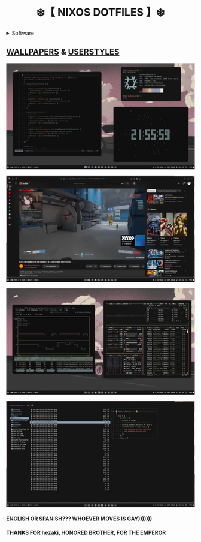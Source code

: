 <div align="center">
	<h1>❄️【 NIXOS DOTFILES 】❄️</h1>
</div>

<details>
  <summary>Software</summary>


  | Name | Desciption |
  | ------------- | ------------- |
  | Desktop utilites |
  | [hyprland](https://github.com/hyprwm/hyprland) | Best window manager |
  | [kitty](https://github.com/kovidgoyal/kitty) | Very good terminal with image preview |
  | [foot](https://codeberg.org/dnkl/foot) | Simplest terminal |
  | [grimblast](https://github.com/hyprwm/contrib/tree/main/grimblast) | Screenshoter |
  | [nwg-drawer](https://github.com/nwg-piotr/nwg-drawer) | Gnome-like launcher |
  | [waybar](https://github.com/Alexays/Waybar) | Bar for waylands |
  | CLI utilites |
  | [fish](https://github.com/fish-shell/fish-shell) | Just working shell |
  | [fastfetch](https://github.com/fastfetch-cli/fastfetch) | Fetch for be cool rices |
  | [yazi](https://github.com/sxyazi/yazi) | Rusted file-manager great!!! |
  | [joshuto](https://github.com/kamiyaa/joshuto) | Rusted file-manager |
  | [helix](https://github.com/helix-editor/helix) | Best text editor with vi-like keys |
  | [micro](https://github.com/zyedidia/micro) | Simplest fucking text editor |
  | [cava](https://github.com/karlstav/cava) | Sound visualizer |
  | [eza](https://github.com/eza-community/eza) | Rusted ls with icons |
  | [lutgen](https://github.com/ozwaldorf/lutgen-rs) | Rusted lut |
  | [nvtop](https://github.com/Syllo/nvtop) | Top for GPU |
  | [btop](https://github.com/aristocratos/btop) | Very informated top |
  | [doas](https://wiki.archlinux.org/title/Doas) | sudo from bsd systems |
  | GUI utilites |
  | [firefox](https://github.com/mozilla) | Customizable browser |
  | [bottles](https://github.com/bottlesdevs/Bottles) | Wine launcher |
  | [nemo](https://github.com/linuxmint/nemo) | File manager from Cinnamon |
  | [obsidian](https://obsidian.md) | Markdown |
  | [onlyoffice](https://github.com/ONLYOFFICE/DesktopEditors) | Office suite |
  | [prismlauncher](https://github.com/PrismLauncher/PrismLauncher) | Fuckm all my homies plays this shit man |
  | [vesktop](https://github.com/Vencord/Vesktop) | Wayland Discord client |
  | [qbittorrent](https://github.com/qbittorrent/qBittorrent) | Torrents))))) hahah)))) |
  | [ayugram](https://github.com/AyuGram/AyuGramDesktop) | Telegram client with ghost mode |
  | [file-Roller](https://gitlab.gnome.org/GNOME/file-roller) | Archiver |
  | [mpv](https://github.com/mpv-player/mpv) | Simplest video player |
  | [anime4k](https://github.com/bloc97/Anime4K) | Anime upscaler |
  | [swayimg](https://github.com/artemsen/swayimg) | Simple image viewer |
  | Misc |
  | [nix-tree](https://github.com/utdemir/nix-tree) | Tree for your generations&derivations |
  | [prefetch-github](https://github.com/seppeljordan/nix-prefetch-github) | Tool for fetching github repo |
  | [tenki](https://github.com/ckaznable/tenki) | TUI clock with effects |
  | [confetty](https://github.com/maaslalani/confetty) | Confetty and fireworks in terminal |
  | [jetbrains](https://github.com/ryanoasis/nerd-fonts/tree/master/patched-fonts/JetBrainsMono) | Nerded JetBrains |

  
  - IDK WHAT ALSO DUDES
</details>

## [WALLPAPERS](https://github.com/axax-loll/nix-wallpapers) & [USERSTYLES](https://github.com/axax-loll/userstyles)

![aye](https://github.com/axax-loll/nix-wallpapers/blob/main/dotfiles/fetch.png?raw=true)

![ауе](https://github.com/axax-loll/nix-wallpapers/blob/main/dotfiles/furryfox.png?raw=true)

![ауе](https://github.com/axax-loll/nix-wallpapers/blob/main/dotfiles/top.png?raw=true)

![ауе](https://github.com/axax-loll/nix-wallpapers/blob/main/dotfiles/yazi.png?raw=true)

#### ENGLISH OR SPANISH??? WHOEVER MOVES IS GAY)))))))
#### THANKS FOR [hezaki](https://codeberg.org/Hezaki/Touka/), HONORED BROTHER, FOR THE EMPEROR
